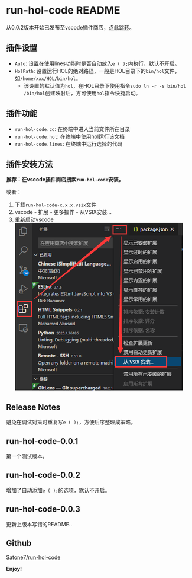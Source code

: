 # run-hol-code README

从0.0.2版本开始已发布至vscode插件商店，[点此跳转](https://marketplace.visualstudio.com/items?itemName=Renping.run-hol-code)。

## 插件设置

* `Auto`: 设置在使用lines功能时是否自动放入`e ( );`内执行，默认不开启。
* `HolPath`: 设置运行HOL的绝对路径，一般是HOL目录下的`bin/hol`文件，如`/home/xxx/HOL/bin/hol`。
  - 该设置的默认值为`hol`，在HOL目录下使用指令`sudo ln -r -s bin/hol /bin/hol`创建映射后，方可使用`hol`指令快捷启动。

## 插件功能

* `run-hol-code.cd`: 在终端中进入当前文件所在目录
* `run-hol-code.hol`: 在终端中使用hol运行该文档
* `run-hol-code.lines`: 在终端中运行选择的代码

## 插件安装方法

**推荐：在vscode插件商店搜索`run-hol-code`安装。**

或者：  
1. 下载`run-hol-code-x.x.x.vsix`文件
2. vscode - 扩展 - 更多操作 - 从VSIX安装...
3. 重新启动vscode  
![安装图示](https://raw.githubusercontent.com/Satone7/run-hol-code/master/image/install.png)


## Release Notes

避免在调试对策时重复写`e ( );`，方便后序整理成策略。

## run-hol-code-0.0.1

第一个测试版本。

## run-hol-code-0.0.2

增加了自动添加`e ( );`的选项，默认不开启。

## run-hol-code-0.0.3

更新上版本写错的README..

## Github

[Satone7/run-hol-code](https://github.com/Satone7/run-hol-code)

**Enjoy!**
